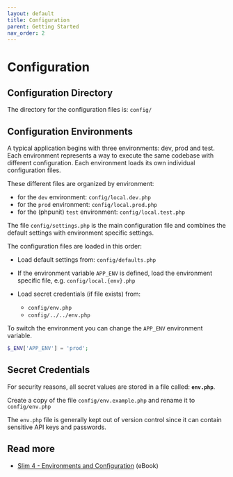 ```yaml
---
layout: default
title: Configuration
parent: Getting Started
nav_order: 2
---
```


# Configuration

## Configuration Directory

The directory for the configuration files is: `config/`

## Configuration Environments 

A typical application begins with three environments: dev, prod and test. 
Each environment represents a way to execute the same codebase with 
different configuration. Each environment 
loads its own individual configuration files. 

These different files are organized by environment:

* for the `dev` environment: `config/local.dev.php`
* for the `prod` environment: `config/local.prod.php`
* for the (phpunit) `test` environment: `config/local.test.php`

The file `config/settings.php` is the main configuration file and combines
the default settings with environment specific settings.

The configuration files are loaded in this order:

* Load default settings from: `config/defaults.php`

* If the environment variable `APP_ENV` is defined, 
load the environment specific file, e.g. `config/local.{env}.php`

* Load secret credentials (if file exists) from:
    * `config/env.php`
    * `config/../../env.php`

To switch the environment you can change the `APP_ENV` environment variable.

```php
$_ENV['APP_ENV'] = 'prod';
```

## Secret Credentials

For security reasons, all secret values 
are stored in a file called: **`env.php`**.

Create a copy of the file `config/env.example.php` and rename it to `config/env.php`

The `env.php` file is generally kept out of version control 
since it can contain sensitive API keys and passwords.
 
## Read more

* [Slim 4 - Environments and Configuration](https://ko-fi.com/s/5f182b4b22) (eBook)

